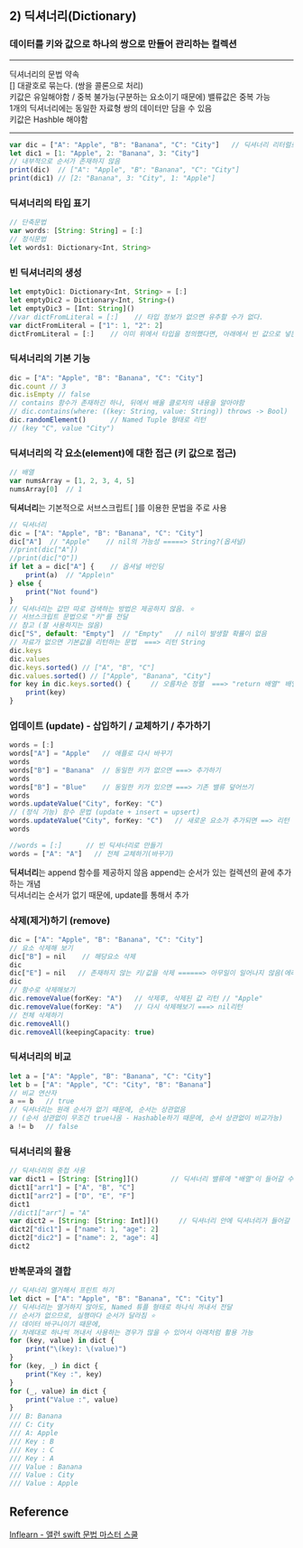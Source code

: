## 2) 딕셔너리(Dictionary)
### 데이터를 키와 값으로 하나의 쌍으로 만들어 관리하는 컬렉션
---
 딕셔너리의 문법 약속  
 [] 대괄호로 묶는다. (쌍을 콜론으로 처리)  
 키값은 유일해야함 / 중복 불가능(구분하는 요소이기 때문에) 밸류값은 중복 가능  
 1개의 딕셔너리에는 동일한 자료형 쌍의 데이터만 담을 수 있음  
 키값은 Hashble 해야함  

---
```javascript
var dic = ["A": "Apple", "B": "Banana", "C": "City"]   // 딕셔너리 리터럴로 생성해서 저장
let dic1 = [1: "Apple", 2: "Banana", 3: "City"]
// 내부적으로 순서가 존재하지 않음
print(dic)  // ["A": "Apple", "B": "Banana", "C": "City"]
print(dic1) // [2: "Banana", 3: "City", 1: "Apple"]
```
### 딕셔너리의 타입 표기
```javascript
// 단축문법
var words: [String: String] = [:]
// 정식문법
let words1: Dictionary<Int, String>
```
### 빈 딕셔너리의 생성
```javascript
let emptyDic1: Dictionary<Int, String> = [:]
let emptyDic2 = Dictionary<Int, String>()
let emptyDic3 = [Int: String]()
//var dictFromLiteral = [:]    // 타입 정보가 없으면 유추할 수가 없다.
var dictFromLiteral = ["1": 1, "2": 2]
dictFromLiteral = [:]    // 이미 위에서 타입을 정의했다면, 아래에서 빈 값으로 넣는 것은 괜찮음
```
### 딕셔너리의 기본 기능
```javascript
dic = ["A": "Apple", "B": "Banana", "C": "City"]
dic.count // 3
dic.isEmpty // false
// contains 함수가 존재하긴 하나, 뒤에서 배울 클로저의 내용을 알아야함
// dic.contains(where: ((key: String, value: String)) throws -> Bool)
dic.randomElement()      // Named Tuple 형태로 리턴
// (key "C", value "City")
```
### 딕셔너리의 각 요소(element)에 대한 접근 (키 값으로 접근)
```javascript
// 배열
var numsArray = [1, 2, 3, 4, 5]
numsArray[0]  // 1
```
**딕셔너리**는 기본적으로 서브스크립트[ ]를 이용한 문법을 주로 사용
```javascript
// 딕셔너리
dic = ["A": "Apple", "B": "Banana", "C": "City"]
dic["A"]  // "Apple"    // nil의 가능성 =====> String?(옵셔널)
//print(dic["A"])
//print(dic["Q"])
if let a = dic["A"] {    // 옵셔널 바인딩
    print(a)  // "Apple\n"
} else {
    print("Not found")
}
// 딕셔너리는 값만 따로 검색하는 방법은 제공하지 않음. ⭐️
// 서브스크립트 문법으로 "키"를 전달
// 참고 (잘 사용하지는 않음)
dic["S", default: "Empty"]  // "Empty"   // nil이 발생할 확률이 없음
// 자료가 없으면 기본값을 리턴하는 문법  ===> 리턴 String
dic.keys
dic.values
dic.keys.sorted() // ["A", "B", "C"]
dic.values.sorted() // ["Apple", "Banana", "City"]
for key in dic.keys.sorted() {     // 오름차순 정렬  ===> "return 배열" 배열이 됨
    print(key)
}
```
### 업데이트 (update) - 삽입하기 / 교체하기 / 추가하기
```javascript
words = [:] 
words["A"] = "Apple"   // 애플로 다시 바꾸기
words
words["B"] = "Banana"  // 동일한 키가 없으면 ===> 추가하기
words
words["B"] = "Blue"    // 동일한 키가 있으면 ===> 기존 밸류 덮어쓰기
words
words.updateValue("City", forKey: "C")
// (정식 기능) 함수 문법 (update + insert = upsert)
words.updateValue("City", forKey: "C")   // 새로운 요소가 추가되면 ==> 리턴 nil
words

//words = [:]      // 빈 딕셔너리로 만들기
words = ["A": "A"]   // 전체 교체하기(바꾸기)
```
**딕셔너리**는 append 함수를 제공하지 않음
append는 순서가 있는 컬렉션의 끝에 추가하는 개념  
딕셔너리는 순서가 없기 때문에, update를 통해서 추가
### 삭제(제거)하기 (remove)
```javascript
dic = ["A": "Apple", "B": "Banana", "C": "City"]
// 요소 삭제해 보기
dic["B"] = nil    // 해당요소 삭제
dic
dic["E"] = nil   // 존재하지 않는 키/값을 삭제 ======> 아무일이 일어나지 않음(에러아님)
dic
// 함수로 삭제해보기
dic.removeValue(forKey: "A")   // 삭제후, 삭제된 값 리턴 // "Apple"
dic.removeValue(forKey: "A")   // 다시 삭제해보기 ===> nil리턴
// 전체 삭제하기
dic.removeAll()
dic.removeAll(keepingCapacity: true)
```
### 딕셔너리의 비교
```javascript
let a = ["A": "Apple", "B": "Banana", "C": "City"]
let b = ["A": "Apple", "C": "City", "B": "Banana"]
// 비교 연산자
a == b   // true
// 딕셔너리는 원래 순서가 없기 때문에, 순서는 상관없음
// (순서 상관없이 무조건 true나옴 - Hashable하기 때문에, 순서 상관없이 비교가능)
a != b   // false
```
### 딕셔너리의 활용
```javascript
// 딕셔너리의 중첩 사용
var dict1 = [String: [String]]()        // 딕셔너리 밸류에 "배열"이 들어갈 수도 있다.
dict1["arr1"] = ["A", "B", "C"]
dict1["arr2"] = ["D", "E", "F"]
dict1
//dict1["arr"] = "A"
var dict2 = [String: [String: Int]]()     // 딕셔너리 안에 딕셔너리가 들어갈 수 있다.
dict2["dic1"] = ["name": 1, "age": 2]
dict2["dic2"] = ["name": 2, "age": 4]
dict2
```
### 반복문과의 결합
```javascript
// 딕셔너리 열거해서 프린트 하기
let dict = ["A": "Apple", "B": "Banana", "C": "City"]
// 딕셔너리는 열거하지 않아도, Named 튜플 형태로 하나식 꺼내서 전달
// 순서가 없으므로, 실행마다 순서가 달라짐 ⭐️
// 데이터 바구니이기 때문에,
// 차례대로 하나씩 꺼내서 사용하는 경우가 많을 수 있어서 아래처럼 활용 가능
for (key, value) in dict {
    print("\(key): \(value)")
}
for (key, _) in dict {
    print("Key :", key)
}
for (_, value) in dict {
    print("Value :", value)
}
/// B: Banana
/// C: City
/// A: Apple
/// Key : B
/// Key : C
/// Key : A
/// Value : Banana
/// Value : City
/// Value : Apple
```
## Reference
[Inflearn - 앨런 swift 문법 마스터 스쿨](https://www.inflearn.com/course/%EC%8A%A4%EC%9C%84%ED%94%84%ED%8A%B8-%EB%AC%B8%EB%B2%95-%EB%A7%88%EC%8A%A4%ED%84%B0-%EC%8A%A4%EC%BF%A8/dashboard)
